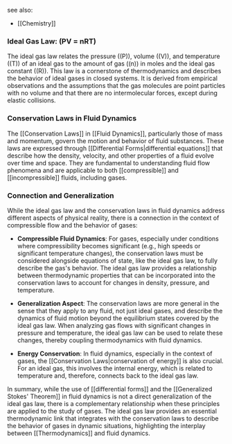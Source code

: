 see also:
- [[Chemistry]]
### Ideal Gas Law: \(PV = nRT\)

The ideal gas law relates the pressure (\(P\)), volume (\(V\)), and temperature (\(T\)) of an ideal gas to the amount of gas (\(n\)) in moles and the ideal gas constant (\(R\)). This law is a cornerstone of thermodynamics and describes the behavior of ideal gases in closed systems. It is derived from empirical observations and the assumptions that the gas molecules are point particles with no volume and that there are no intermolecular forces, except during elastic collisions.

### Conservation Laws in Fluid Dynamics

The [[Conservation Laws]] in [[Fluid Dynamics]], particularly those of mass and momentum, govern the motion and behavior of fluid substances. These laws are expressed through [[Differential Forms|differential equations]] that describe how the density, velocity, and other properties of a fluid evolve over time and space. They are fundamental to understanding fluid flow phenomena and are applicable to both [[compressible]] and [[incompressible]] fluids, including gases.

### Connection and Generalization

While the ideal gas law and the conservation laws in fluid dynamics address different aspects of physical reality, there is a connection in the context of compressible flow and the behavior of gases:

- **Compressible Fluid Dynamics**: For gases, especially under conditions where compressibility becomes significant (e.g., high speeds or significant temperature changes), the conservation laws must be considered alongside equations of state, like the ideal gas law, to fully describe the gas's behavior. The ideal gas law provides a relationship between thermodynamic properties that can be incorporated into the conservation laws to account for changes in density, pressure, and temperature.

- **Generalization Aspect**: The conservation laws are more general in the sense that they apply to any fluid, not just ideal gases, and describe the dynamics of fluid motion beyond the equilibrium states covered by the ideal gas law. When analyzing gas flows with significant changes in pressure and temperature, the ideal gas law can be used to relate these changes, thereby coupling thermodynamics with fluid dynamics.

- **Energy Conservation**: In fluid dynamics, especially in the context of gases, the [[Conservation Laws|conservation of energy]] is also crucial. For an ideal gas, this involves the internal energy, which is related to temperature and, therefore, connects back to the ideal gas law.

In summary, while the use of [[differential forms]] and the [[Generalized Stokes' Theorem]] in fluid dynamics is not a direct generalization of the ideal gas law, there is a complementary relationship when these principles are applied to the study of gases. The ideal gas law provides an essential thermodynamic link that integrates with the conservation laws to describe the behavior of gases in dynamic situations, highlighting the interplay between [[Thermodynamics]] and fluid dynamics.
